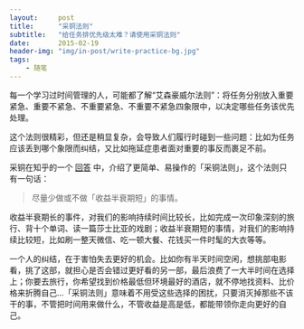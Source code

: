 ```yaml
---
layout:     post
title:      "采铜法则"
subtitle:   "给任务排优先级太难？请使用采铜法则"
date:       2015-02-19
header-img: "img/in-post/write-practice-bg.jpg"
tags:
    - 随笔
---
```




每一个学习过时间管理的人，可能都了解“艾森豪威尔法则”：将任务分别放入重要紧急、重要不紧急、不重要紧急、不重要不紧急四象限中，以决定哪些任务该优先处理。

这个法则很精彩，但还是稍显复杂，会导致人们履行时碰到一些问题：比如为任务应该丢到哪个象限而纠结，又比如拖延症患者面对重要的事反而裹足不前。

采铜在知乎的一个 [回答](http://daily.zhihu.com/story/2224051) 中，介绍了更简单、易操作的「采铜法则」，这个法则只有一句话：

>尽量少做或不做「收益半衰期短」的事情。

收益半衰期长的事件，对我们的影响持续时间比较长，比如完成一次印象深刻的旅行、背十个单词、读一篇莎士比亚的戏剧；收益半衰期短的事情，对我们的影响持续比较短，比如刷一整天微信、吃一顿大餐、花钱买一件时髦的大衣等等。

一个人的纠结，在于害怕失去更好的机会。比如你有半天时间空闲，想挑部电影看，挑了这部，就担心是否会错过更好看的另一部，最后浪费了一大半时间在选择上；你要去旅行，你希望找到价格最低但环境最好的酒店，就不停地找资料、比价格来折腾自己...「采铜法则」意味着不用受这些选择的困扰，只要消灭掉那些不该干的事，不管把时间用来做什么，不管收益是高是低，都能带领你走向更好的自己。